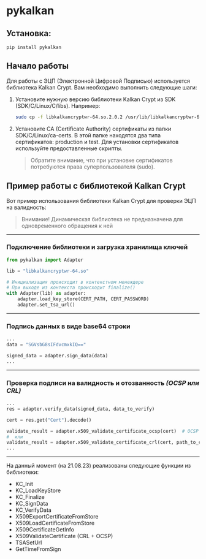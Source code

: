 # pykalkan

## Установка:

```shell
pip install pykalkan
```

## Начало работы

Для работы с ЭЦП (Электронной Цифровой Подписью) используется библиотека Kalkan Crypt. Вам необходимо выполнить
следующие шаги:

1. Установите нужную версию библиотеки Kalkan Crypt из SDK (SDK/C/Linux/C/libs). Например:

   ```bash
   sudo cp -f libkalkancryptwr-64.so.2.0.2 /usr/lib/libkalkancryptwr-64.so
   ```

2. Установите CA (Certificate Authority) сертификаты из папки SDK/C/Linux/ca-certs. В этой папке находятся два типа
   сертификатов: production и test. Для установки сертификатов используйте предоставленные скрипты.

   > Обратите внимание, что при установке сертификатов потребуются права суперпользователя (sudo).

## Пример работы с библиотекой Kalkan Crypt

Вот пример использования библиотеки Kalkan Crypt для проверки ЭЦП на валидность:

> Внимание! Динамическая библиотека не предназначена для одновременного обращения к ней
---

### Подключение библиотеки и загрузка хранилища ключей

```python
from pykalkan import Adapter

lib = "libkalkancryptwr-64.so"

# Инициализация происходит в контекстном менеждере
# При выходе из контекста происходит finalize()
with Adapter(lib) as adapter:
    adapter.load_key_store(CERT_PATH, CERT_PASSWORD)
    adapter.set_tsa_url()
```

---

### Подпись данных в виде base64 строки

```python
...
data = "SGVsbG8sIFdvcmxkIQ=="

signed_data = adapter.sign_data(data)
...
```

---

### Проверка подписи на валидность и отозванность *(OCSP или CRL)*

```python
...
res = adapter.verify_data(signed_data, data_to_verify)

cert = res.get("Cert").decode()

validate_result = adapter.x509_validate_certificate_ocsp(cert)  # OCSP
#  или
validate_result = adapter.x509_validate_certificate_crl(cert, path_to_crl_file)  # CRL
...
```

---
На данный момент (на 21.08.23) реализованы следующие функции из библиотеки:

- KC_Init
- KC_LoadKeyStore
- KC_Finalize
- KC_SignData
- KC_VerifyData
- X509ExportCertificateFromStore
- X509LoadCertificateFromStore
- X509CertificateGetInfo
- X509ValidateCertificate (CRL + OCSP)
- TSASetUrl
- GetTimeFromSign
